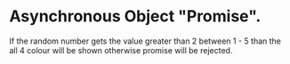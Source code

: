#   Asynchronous Object "Promise".

If the random number gets the value greater than 2 between 1 - 5 than the all 4 colour will be shown otherwise promise will be rejected.